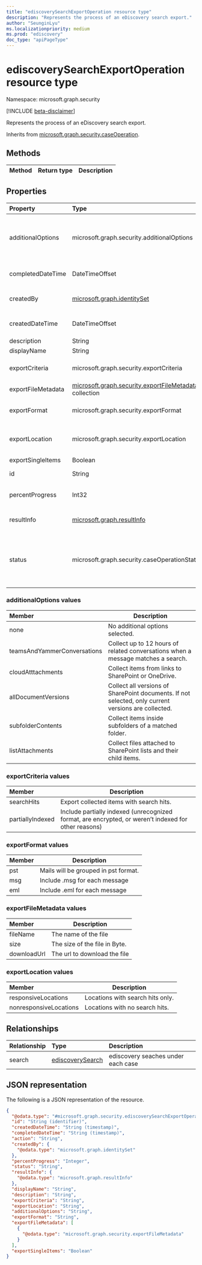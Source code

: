 ```yaml
---
title: "ediscoverySearchExportOperation resource type"
description: "Represents the process of an eDiscovery search export."
author: "SeunginLyu"
ms.localizationpriority: medium
ms.prod: "ediscovery"
doc_type: "apiPageType"
---
```


# ediscoverySearchExportOperation resource type

Namespace: microsoft.graph.security

[!INCLUDE [beta-disclaimer](../../includes/beta-disclaimer.md)]

Represents the process of an eDiscovery search export.

Inherits from [microsoft.graph.security.caseOperation](../resources/security-caseoperation.md).

## Methods
|Method|Return type|Description|
|:---|:---|:---|


## Properties
|Property|Type|Description|
|:---|:---|:---|
|additionalOptions|microsoft.graph.security.additionalOptions|Additonal items to include in the export. The possible values are: `none`, `teamsAndYammerConversations`, `cloudAttachments`, `allDocumentVersions`, `subfolderContents`, `listAttachments`, `unknownFutureValue`.|
|completedDateTime|DateTimeOffset|The date and time the operation was completed. Inherited from [microsoft.graph.security.caseOperation](../resources/security-caseoperation.md).|
|createdBy|[microsoft.graph.identitySet](../resources/intune-identityset.md)|The user that created the operation.  Inherited from [microsoft.graph.security.caseOperation](../resources/security-caseoperation.md).|
|createdDateTime|DateTimeOffset|The date and time the operation was created. Inherited from [microsoft.graph.security.caseOperation](../resources/security-caseoperation.md).|
|description|String|The name of export provided by user.|
|displayName|String|The description of the export by the user.|
|exportCriteria|microsoft.graph.security.exportCriteria|Items to be inclded in the exports. The possible values are: `searchHits`, `partiallyIndexed`, `unknownFutureValue`.|
|exportFileMetadata|[microsoft.graph.security.exportFileMetadata](../resources/security-exportfilemetadata.md) collection|This contains filename, size and downloadurl for the respective file.|
|exportFormat|microsoft.graph.security.exportFormat|Format of the emails of the export. The possible values are: `pst`, `msg`, `eml`, `unknownFutureValue`.|
|exportLocation|microsoft.graph.security.exportLocation|Locations to be included in the search .The possible values are: `responsiveLocations`, `nonresponsiveLocations`, `unknownFutureValue`.|
|exportSingleItems|Boolean|Export single items.|
|id|String| The ID for the operation. Read-only. Inherited from [microsoft.graph.entity](../resources/entity.md).|
|percentProgress|Int32|The progress of the operation. Inherited from [microsoft.graph.security.caseOperation](../resources/security-caseoperation.md).|
|resultInfo|[microsoft.graph.resultInfo](../resources/resultinfo.md)|Contains success and failure-specific result information. Inherited from [microsoft.graph.security.caseOperation](../resources/security-caseoperation.md).|
|status|microsoft.graph.security.caseOperationStatus| The status of the case operation. Inherited from [microsoft.graph.security.caseOperation](../resources/security-caseoperation.md).The possible values are: `notStarted`, `submissionFailed`, `running`, `succeeded`, `partiallySucceeded`, `failed`, `unknownFutureValue`.|

### additionalOptions values

|Member|Description|
|:----|-----------|
| none                        | No additional options selected.|
| teamsAndYammerConversations | Collect up to 12 hours of related conversations when a message matches a search.|
| cloudAtttachments           | Collect items from links to SharePoint or OneDrive.|
| allDocumentVersions         | Collect all versions of SharePoint documents. If not selected, only current versions are collected.|
| subfolderContents           | Collect items inside subfolders of a matched folder.|
| listAttachments             | Collect files attached to SharePoint lists and their child items.|

### exportCriteria values

|Member|Description|
|:----|-----------|
| searchHits | Export collected items with search hits.|
| partiallyIndexed | Include partially indexed (unrecognized format, are encrypted, or weren’t indexed for other reasons)|

### exportFormat values

|Member|Description|
|:----|-----------|
| pst | Mails will be grouped in pst format. |
| msg | Include .msg for each message        |
| eml | Include .eml for each message        |

### exportFileMetadata values

|Member|Description|
|:----|-----------|
| fileName | The name of the file |
| size | The size of the file in Byte. |
| downloadUrl | The url to download the file  |

### exportLocation values

|Member|Description|
|:----|-----------|
| responsiveLocations    | Locations with search hits only.|
| nonresponsiveLocations | Locations with no search hits.|

## Relationships
|Relationship|Type|Description|
|:---|:---|:---|
|search|[ediscoverySearch](../resources/security-ediscoverysearch.md)|ediscovery seaches under each case|

## JSON representation
The following is a JSON representation of the resource.
<!-- {
  "blockType": "resource",
  "keyProperty": "id",
  "@odata.type": "microsoft.graph.security.ediscoverySearchExportOperation",
  "baseType": "microsoft.graph.security.caseOperation",
  "openType": false
}
-->
``` json
{
  "@odata.type": "#microsoft.graph.security.ediscoverySearchExportOperation",
  "id": "String (identifier)",
  "createdDateTime": "String (timestamp)",
  "completedDateTime": "String (timestamp)",
  "action": "String",
  "createdBy": {
    "@odata.type": "microsoft.graph.identitySet"
  },
  "percentProgress": "Integer",
  "status": "String",
  "resultInfo": {
    "@odata.type": "microsoft.graph.resultInfo"
  },
  "displayName": "String",
  "description": "String",
  "exportCriteria": "String",
  "exportLocation": "String",
  "additionalOptions": "String",
  "exportFormat": "String",
  "exportFileMetadata": [
    {
      "@odata.type": "microsoft.graph.security.exportFileMetadata"
    }
  ],
  "exportSingleItems": "Boolean"
}
```